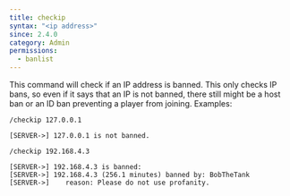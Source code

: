 ```yaml
---
title: checkip
syntax: "<ip address>"
since: 2.4.0
category: Admin
permissions:
  - banlist
---
```


This command will check if an IP address is banned. This only checks IP bans, so even if it says that an IP is not banned, there still might be a host ban or an ID ban preventing a player from joining. Examples:

`/checkip 127.0.0.1`

```
[SERVER->] 127.0.0.1 is not banned.
```

`/checkip 192.168.4.3`

```
[SERVER->] 192.168.4.3 is banned:
[SERVER->] 192.168.4.3 (256.1 minutes) banned by: BobTheTank
[SERVER->]    reason: Please do not use profanity.
```
